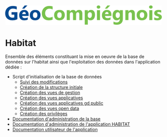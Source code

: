 ![picto](/doc/img/gadugi_new_logo_geocompiegnois.png)

# Habitat

Ensemble des éléments constituant la mise en oeuvre de la base de données sur l'habitat ainsi que l'exploitation des données dans l'application dédiée :

- Script d'initialisation de la base de données
  * [Suivi des modifications](sql/habitat_00_trace.sql)
  * [Création  de la structure initiale](sql/habitat_10_squelette.sql)
  * [Création des vues de gestion](sql/habitat_20_vues_gestion.sql)
  * [Création des vues applicatives](sql/habitat_21_vues_xapps.sql)
  * [Création des vues applicatives gd public](sql/habitat_22_vues_xapps_public.sql)
  * [Création des vues open data](sql/habitat_23_vues_xopendata.sql)
  * [Création des privilèges](sql/habitat_99_grant.sql)
- [Documentation d'administration de la base](doc/doc_admin_bd_hab.md)
- [Documentation d'administration de l'application HABITAT](doc/doc_admin_app_hab.md)
- [Documentation utilisateur de l'application](doc/doc_user_app_hab.md)
